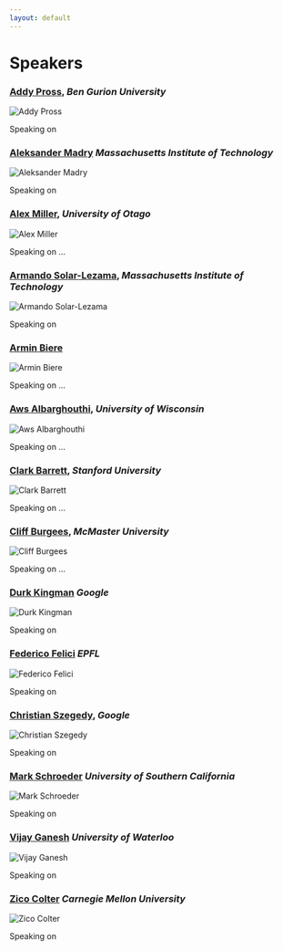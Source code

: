 ```yaml
---
layout: default
---
```


# Speakers


### [Addy Pross](https://www.bgu.ac.il/~pross/), _Ben Gurion University_
![Addy Pross](./assets/img/addy.jpeg)

Speaking on 

### [Aleksander Madry](https://madry.mit.edu/)  _Massachusetts Institute of Technology_

![Aleksander Madry](./assets/img/madry.jpg)

Speaking on 

### [Alex Miller](https://www.otago.ac.nz/philosophy/dept/staff-miller.html), _University of Otago_
![Alex Miller](./assets/img/alex.png)

Speaking on ...


### [Armando Solar-Lezama](https://people.csail.mit.edu/asolar/), _Massachusetts Institute of Technology_

![Armando Solar-Lezama](./assets/img/alezama.jpg)

Speaking on 

### [Armin Biere](http://fmv.jku.at/biere/)
![Armin Biere](./assets/img/abiere.jpg)

Speaking on ...


### [Aws Albarghouthi](https://pages.cs.wisc.edu/~aws/), _University of Wisconsin_
![Aws Albarghouthi](./assets/img/aalba.jpg) 

Speaking on ...


### [Clark Barrett](https://theory.stanford.edu/~barrett/), _Stanford University_

![Clark Barrett](./assets/img/cbarret.jpg)

Speaking on ...


### [Cliff Burgees](https://physics.mcmaster.ca/~cburgess/cburgess/), _McMaster University_

![Cliff Burgees](./assets/img/cliff.jpg)

Speaking on ...

### [Durk Kingman](http://dpkingma.com/) _Google_

![Durk Kingman](./assets/img/durk.jpg)

Speaking on 

### [Federico Felici](https://people.epfl.ch/federico.felici) _EPFL_

![Federico Felici](./assets/img/fed.jpg)

Speaking on 

### [Christian Szegedy](https://research.google/people/ChristianSzegedy/), _Google_

![Christian Szegedy](./assets/img/sze.jpeg)

Speaking on 

### [Mark Schroeder](https://markschroeder.net/bio) _University of Southern California_

![Mark Schroeder](./assets/img/shro.png)

Speaking on 


### [Vijay Ganesh](https://ece.uwaterloo.ca/~vganesh/) _University of Waterloo_

![Vijay Ganesh](./assets/img/vganesh.jpg)

Speaking on 

### [Zico Colter](https://zicokolter.com/) _Carnegie Mellon University_

![Zico Colter](./assets/img/zicokolter.jpg)

Speaking on 
